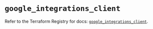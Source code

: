 # `google_integrations_client`

Refer to the Terraform Registry for docs: [`google_integrations_client`](https://registry.terraform.io/providers/hashicorp/google/6.31.0/docs/resources/integrations_client).
